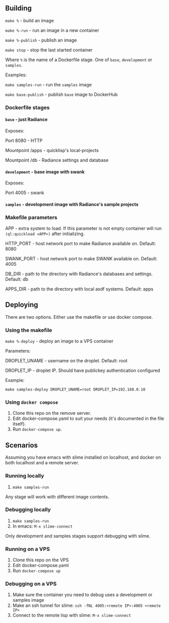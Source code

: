 
## Building

`make %` - build an image

`make %-run` - run an image in a new container

`make %-publish` - publish an image

`make stop` - stop the last started container

Where `%` is the name of a Dockerfile stage. One of `base`, `development` or `samples`.

Examples:

`make samples-run` - run the `samples` image

`make base-publish` - publish `base` image to DockerHub

### Dockerfile stages

#### `base` - just Radiance

Exposes:

Port 8080 - HTTP

Mountpoint /apps - quicklisp's local-projects

Mountpoint /db - Radiance settings and database

#### `development` - base image with swank

Exposes:

Port 4005 - swank

#### `samples` - development image with Radiance's sample projects

### Makefile parameters

APP - extra system to load. If this parameter is not empty container will run `(ql:quickload <APP>)` after initializing.

HTTP\_PORT  - host network port to make Radiance available on. Default: 8080

SWANK\_PORT - host network port to make SWANK available on. Default: 4005

DB\_DIR     - path to the directory with Radiance's databases and settings. Default: db

APPS\_DIR   - path to the directory with local asdf systems. Default: apps

## Deploying

There are two options. Either use the makefile or use docker compose.

### Using the makefile

`make %-deploy` - deploy an image to a VPS container

Parameters:

DROPLET\_UNAME - username on the droplet. Default: root

DROPLET\_IP - droplet IP. Should have publickey authentication configured

Example:

`make samples-deploy DROPLET_UNAME=root DROPLET_IP=192.168.0.10`

### Using `docker compose`

1. Clone this repo on the remove server.
2. Edit docker-compose.yaml to suit your needs (it's documented in the file itself).
3. Run `docker-compose up`.

## Scenarios

Assuming you have emacs with slime installed on localhost, and docker on both localhost and a remote server.

### Running locally

1. `make samples-run`

Any stage will work with different image contents.

### Debugging locally

1. `make samples-run`
2. In emacs: `M-x slime-connect`

Only development and samples stages support debugging with slime.

### Running on a VPS

1. Clone this repo on the VPS
2. Edit docker-compose.yaml
3. Run `docker-compose up`

### Debugging on a VPS

1. Make sure the container you need to debug uses a development or samples image
2. Make an ssh tunnel for slime: `ssh -fNL 4005:<remote IP>:4005 <remote IP>`
3. Connect to the remote lisp with slime: `M-x slime-connect`
